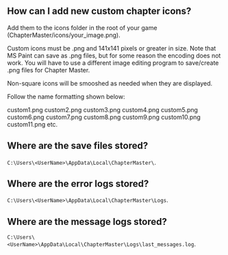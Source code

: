 ## How can I add new custom chapter icons?

Add them to the icons folder in the root of your game (ChapterMaster/icons/your_image.png).

Custom icons must be .png and 141x141 pixels or greater in size.
Note that MS Paint can save as .png files, but for some reason the encoding does not work.  You will have to use a different image editing program to save/create .png files for Chapter Master.

Non-square icons will be smooshed as needed when they are displayed.

Follow the name formatting shown below:

custom1.png
custom2.png
custom3.png
custom4.png
custom5.png
custom6.png
custom7.png
custom8.png
custom9.png
custom10.png
custom11.png
etc.

## Where are the save files stored?
`C:\Users\<UserName>\AppData\Local\ChapterMaster\`.

## Where are the error logs stored?
`C:\Users\<UserName>\AppData\Local\ChapterMaster\Logs`.

## Where are the message logs stored?
`C:\Users\<UserName>\AppData\Local\ChapterMaster\Logs\last_messages.log`.
